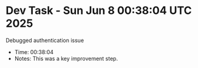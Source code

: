 # Dev Task - Sun Jun  8 00:38:04 UTC 2025
Debugged authentication issue
- Time: 00:38:04
- Notes: This was a key improvement step.
